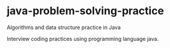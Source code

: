 # java-problem-solving-practice
Algorithms and data structure practice in Java

Interview coding practices using programming language java.
